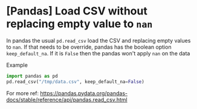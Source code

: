 # [Pandas] Load CSV without replacing empty value to `nan`

In pandas the usual `pd.read_csv` load the CSV and replacing empty values to `nan`. If that needs to be override, pandas has the boolean option `keep_default_na`. If it is `False` then the pandas won't apply `nan` on the data

Example

```python
import pandas as pd
pd.read_csv("/tmp/data.csv", keep_default_na=False)
```

For more ref: https://pandas.pydata.org/pandas-docs/stable/reference/api/pandas.read_csv.html
